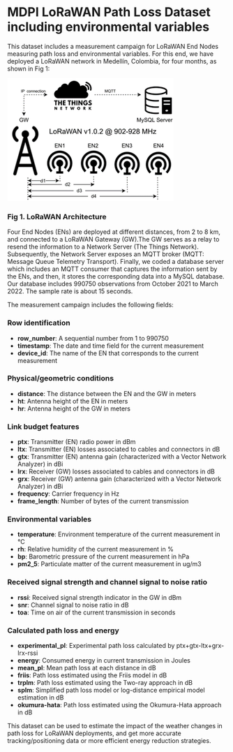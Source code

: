 # MDPI LoRaWAN Path Loss Dataset including environmental variables
This dataset includes a measurement campaign for LoRaWAN End Nodes measuring path loss and environmental variables. For this end, we have deployed a LoRaWAN network in Medellín, Colombia, for four months, as shown in Fig 1:

![alt text](https://github.com/magonzalezudem/MDPI_LoRaWAN_Dataset_With_Environmental_Variables/blob/main/Architecture.png)
### Fig 1. LoRaWAN Architecture

Four End Nodes (ENs) are deployed at different distances, from 2 to 8 km, and connected to a LoRaWAN Gateway (GW).The GW serves as a relay to resend the information to a Network Server (The Things Network). Subsequently, the Network Server exposes an MQTT broker (MQTT: Message Queue Telemetry Transport). Finally, we coded a database server which includes an MQTT consumer that captures the information sent by the ENs, and then, it stores the corresponding data into a MySQL database. Our database includes 990750 observations from October 2021 to March 2022. The sample rate is about 15 seconds.

The measurement campaign includes the following fields:

### Row identification
- **row_number**: A sequential number from 1 to 990750
- **timestamp**: The date and time field for the current measurement
- **device_id**: The name of the EN that corresponds to the current measurement
### Physical/geometric conditions
- **distance**: The distance between the EN and the GW in meters
- **ht**: Antenna height of the EN in meters
- **hr**: Antenna height of the GW in meters
### Link budget features
- **ptx**: Transmitter (EN) radio power in dBm
- **ltx**: Transmitter (EN) losses associated to cables and connectors in dB
- **gtx**: Transmitter (EN) antenna gain (characterized with a Vector Network Analyzer) in dBi
- **lrx**: Receiver (GW) losses associated to cables and connectors in dB
- **grx**: Receiver (GW) antenna gain (characterized with a Vector Network Analyzer) in dBi
- **frequency**: Carrier frequency in Hz
- **frame_length**: Number of bytes of the current transmission
### Environmental variables
- **temperature**: Environment temperature of the current measurement in °C
- **rh**: Relative humidity of the current measurement in %
- **bp**: Barometric pressure of the current measurement in hPa
- **pm2_5**: Particulate matter of the current measurement in ug/m3
### Received signal strength and channel signal to noise ratio
- **rssi**: Received signal strength indicator in the GW in dBm
- **snr**: Channel signal to noise ratio in dB
- **toa**: Time on air of the current transmission in seconds
### Calculated path loss and energy
- **experimental_pl**: Experimental path loss calculated by ptx+gtx-ltx+grx-lrx-rssi
- **energy**: Consumed energy in current transmission in Joules
- **mean_pl**: Mean path loss at each distance in dB
- **friis**: Path loss estimated using the Friis model in dB
- **trplm**: Path loss estimated using the Two-ray approach in dB
- **splm**: Simplified path loss model or log-distance empirical model estimation in dB
- **okumura-hata**: Path loss estimated using the Okumura-Hata approach in dB

This dataset can be used to estimate the impact of the weather changes in path loss for LoRaWAN deployments, and get more accurate tracking/positioning data or more efficient energy reduction strategies.
